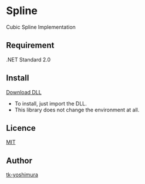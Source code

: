 # Spline
 Cubic Spline Implementation

## Requirement
 .NET Standard 2.0
 
 ## Install
[Download DLL](https://github.com/tk-yoshimura/Spline/releases)

- To install, just import the DLL.
- This library does not change the environment at all.

## Licence
[MIT](https://github.com/tk-yoshimura/Spline/blob/master/LICENSE)

## Author

[tk-yoshimura](https://github.com/tk-yoshimura)